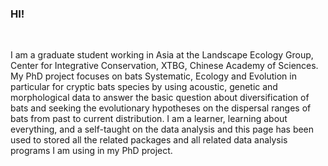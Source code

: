 ### HI!
<br />

I am a graduate student working in Asia at the Landscape Ecology Group, Center for Integrative Conservation, XTBG, Chinese Academy of Sciences. My PhD project focuses on bats Systematic, Ecology and Evolution in particular for cryptic bats species by using acoustic, genetic and morphological data to answer the basic question about diversification of bats and seeking the evolutionary hypotheses on the dispersal ranges of bats from past to current distribution. 
I am a learner, learning about everything, and a self-taught on the data analysis and this page has been used to stored all the related packages and all related data analysis programs I am using in my PhD project. 
